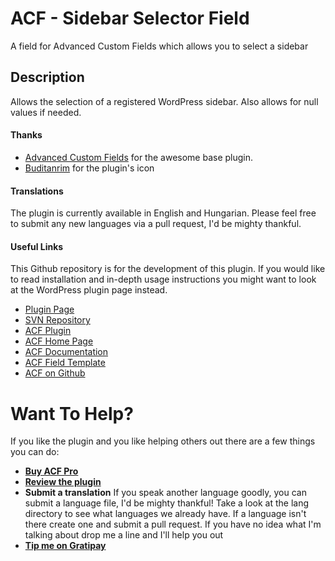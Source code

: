 # ACF - Sidebar Selector Field

A field for Advanced Custom Fields which allows you to select a sidebar


## Description

Allows the selection of a registered WordPress sidebar. Also allows for null values if needed.

#### Thanks

- [Advanced Custom Fields](http://www.advancedcustomfields.com/) for the awesome base plugin.
- [Buditanrim](https://www.iconfinder.com/buditanrim) for the plugin's icon


#### Translations

The plugin is currently available in English and Hungarian. Please feel free to submit any new languages via a pull request, I'd be mighty thankful.

#### Useful Links

This Github repository is for the development of this plugin. If you would like to read installation and in-depth usage instructions you might want to look at the WordPress plugin page instead.

- [Plugin Page](https://wordpress.org/plugins/acf-sidebar-selector-field/)
- [SVN Repository](http://plugins.svn.wordpress.org/acf-sidebar-selector-field/)
- [ACF Plugin](https://wordpress.org/plugins/advanced-custom-fields/)
- [ACF Home Page](http://www.advancedcustomfields.com/)
- [ACF Documentation](http://www.advancedcustomfields.com/resources/)
- [ACF Field Template](https://github.com/elliotcondon/acf-field-type-template)
- [ACF on Github](https://github.com/elliotcondon/acf)

# Want To Help?

If you like the plugin and you like helping others out there are a few things you can do:

- **[Buy ACF Pro](http://www.advancedcustomfields.com/pro/)**
- **[Review the plugin](https://wordpress.org/support/view/plugin-reviews/acf-sidebar-selector-field)**
- **Submit a translation** If you speak another language goodly, you can submit a language file, I'd be mighty thankful! Take a look at the lang directory to see what languages we already have. If a language isn't there create one and submit a pull request. If you have no idea what I'm talking about drop me a line and I'll help you out
- **[Tip me on Gratipay](https://gratipay.com/danielpataki/)**
